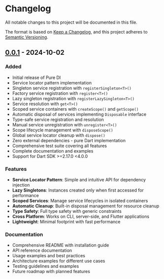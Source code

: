 # Changelog

All notable changes to this project will be documented in this file.

The format is based on [Keep a Changelog](https://keepachangelog.com/en/1.0.0/),
and this project adheres to [Semantic Versioning](https://semver.org/spec/v2.0.0.html).

## [0.0.1] - 2024-10-02

### Added
- Initial release of Pure DI
- Service locator pattern implementation
- Singleton service registration with `registerSingleton<T>()`
- Factory service registration with `register<T>()`
- Lazy singleton registration with `registerLazySingleton<T>()`
- Service resolution with `get<T>()`
- Scoped service containers with `createScope()` and `getScope()`
- Automatic disposal of services implementing `Disposable` interface
- Type-safe service registration and resolution
- Manual service unregistration with `unregister<T>()`
- Scope lifecycle management with `disposeScope()`
- Global service locator cleanup with `dispose()`
- Zero external dependencies - pure Dart implementation
- Comprehensive test suite covering all features
- Complete documentation and examples
- Support for Dart SDK >=2.17.0 <4.0.0

### Features
- **Service Locator Pattern**: Simple and intuitive API for dependency injection
- **Lazy Singletons**: Instances created only when first accessed for performance
- **Scoped Services**: Manage service lifecycles in isolated containers
- **Automatic Cleanup**: Built-in disposal management for resource cleanup
- **Type Safety**: Full type safety with generic constraints
- **Cross Platform**: Works on CLI, server-side, and Flutter applications
- **Lightweight**: Minimal footprint with fast performance

### Documentation
- Comprehensive README with installation guide
- API reference documentation
- Usage examples and best practices
- Architecture examples for different use cases
- Testing guidelines and examples
- Future roadmap with planned features

[0.0.1]: https://github.com/suhail7cb/pure_di/releases/tag/v1.0.0